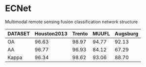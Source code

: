 # ECNet
Multimodal remote sensing fusion classification network structure


| DATASET   | Houston2013 | Trento | MUUFL | Augsburg|
|-----------|-------------|--------|-------|--------|
| OA        | 96.63       | 98.97  | 94.77 | 92.13  |
| AA        | 96.77       | 96.93  | 84.12 | 67.29  |
| Kappa     | 96.34       | 98.62  | 93.06 | 88.70  |
